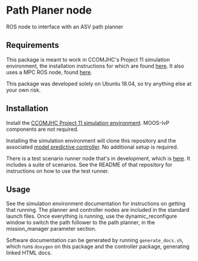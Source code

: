 # Path Planer node
ROS node to interface with an ASV path planner

## Requirements
This package is meant to work in CCOMJHC's Project 11 simulation environment, the installation instructions for which are found <a href="https://github.com/CCOMJHC/project11_documentation/blob/master/SettingUpASimulationEnvironment.md">here</a>. It also uses a MPC ROS node, found <a href="https://github.com/afb2001/mpc">here</a>.

This package was developed solely on Ubuntu 18.04, so try anything else at your own risk.

## Installation
Install the <a href="https://github.com/CCOMJHC/project11_documentation/blob/master/SettingUpASimulationEnvironment.md">CCOMJHC Project 11 simulation environment</a>. MOOS-IvP components  are not required.

Installing the simulation environment will clone this repository and the associated <a href="https://github.com/afb2001/mpc">model predictive controller</a>. No additional setup is required.

There is a test scenario runner node that's in development, which is <a href="https://github.com/afb2001/test_scenario_runner.git">here</a>. It includes a suite of scenarios. See the README of that repository for instructions on how to use the test runner.

## Usage
See the simulation environment documentation for instructions on getting that running. The planner and controller nodes are included in the standard launch files. Once everything is running, use the dynamic_reconfigure window to switch the path follower to the path planner, in the mission_manager parameter section.

Software documentation can be generated by running <code>generate_docs.sh</code>, which runs <code>doxygen</code> on this package and the controller package, generating linked HTML docs.  
